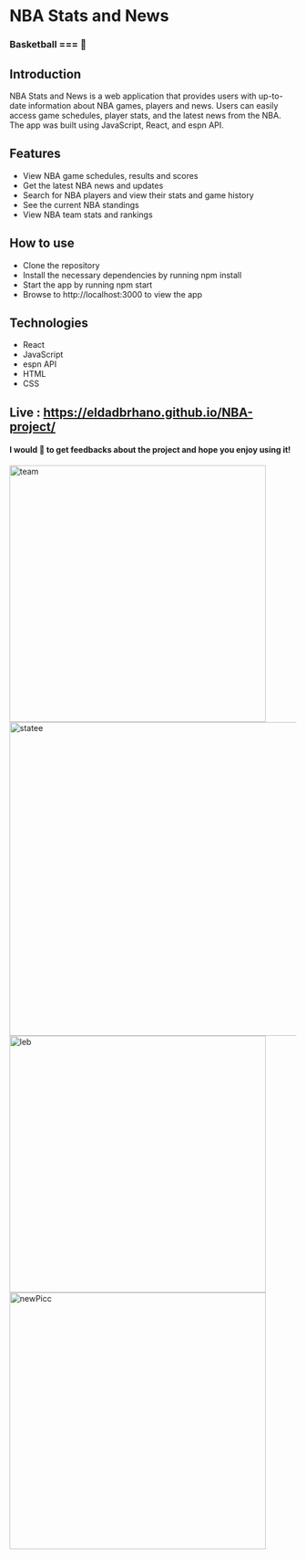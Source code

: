 # NBA Stats and News
### Basketball === :yellow_heart:

## Introduction
NBA Stats and News is a web application that provides users with up-to-date information about NBA games, players and news. Users can easily access game schedules, player stats, and the latest news from the NBA. The app was built using JavaScript, React, and espn API.

## Features
- View NBA game schedules, results and scores
- Get the latest NBA news and updates
- Search for NBA players and view their stats and game history
- See the current NBA standings
- View NBA team stats and rankings

## How to use
- Clone the repository
- Install the necessary dependencies by running npm install
- Start the app by running npm start
- Browse to http://localhost:3000 to view the app

## Technologies
- React
- JavaScript
- espn API
- HTML
- CSS

## Live :  https://eldadbrhano.github.io/NBA-project/
#### I would :yellow_heart: to get feedbacks about the project and hope you enjoy using it!
<img width="450" alt="team" src="https://user-images.githubusercontent.com/102303089/189891475-a7bd247e-c82e-40cf-9f8e-df5939e4ba7e.png">
<img width="550" alt="statee" src="https://user-images.githubusercontent.com/102303089/189891484-a83a47b4-643a-4407-ad8a-d01fd1f4e86a.png">
<img width="450" alt="leb" src="https://user-images.githubusercontent.com/102303089/189891417-ef3435ec-e568-4729-9c7b-8a01d1918798.png">
<img width="450" alt="newPicc" src="https://user-images.githubusercontent.com/102303089/189891454-3a9bdf2c-f0b2-4bf5-8fab-5ffe36059ea0.png">
